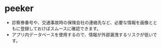 # peeker

- 診察券番号や、交通事故時の保険会社の連絡先など、必要な情報を画像とともに登録しておけばスムースに確認できます。
- アプリ内データベースを使用するので、情報が外部漏洩するリスクが低いです。
